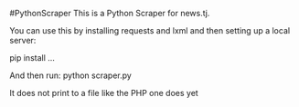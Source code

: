 #PythonScraper
This is a Python Scraper for news.tj.

You can use this by installing requests and lxml and then setting up a local server:

pip install ...

And then run: python scraper.py

It does not print to a file like the PHP one does yet
